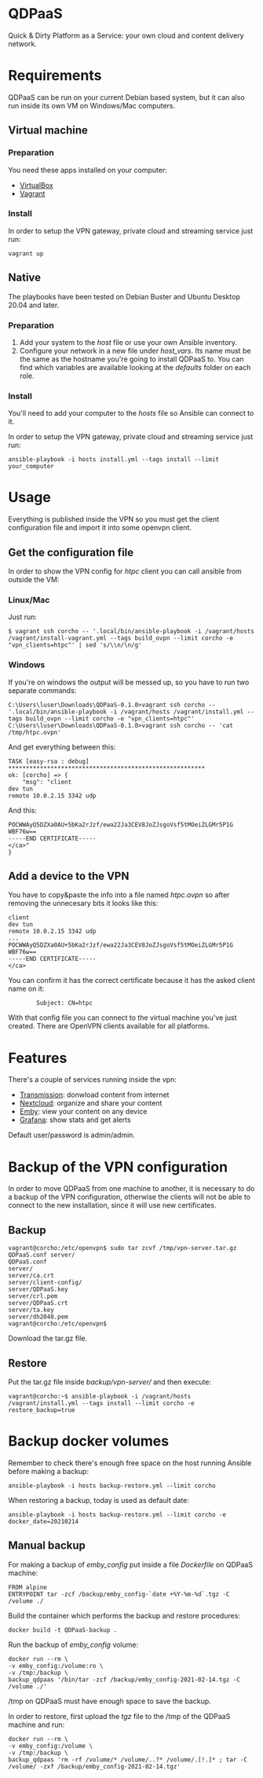 # QDPaaS

Quick & Dirty Platform as a Service: your own cloud and content delivery network.


# Requirements

QDPaaS can be run on your current Debian based system, but it can also run inside its own VM on Windows/Mac computers.

## Virtual machine

### Preparation

You need these apps installed on your computer:
- [VirtualBox](https://www.virtualbox.org/wiki/Downloads)
- [Vagrant](https://www.vagrantup.com/downloads.html)

### Install

In order to setup the VPN gateway, private cloud and streaming service just run:

```shell
vagrant up
```

## Native

The playbooks have been tested on Debian Buster and Ubuntu Desktop 20.04 and later.

### Preparation

1. Add your system to the _host_ file or use your own Ansible inventory.
2. Configure your network in a new file under *host_vars*. Its name must be the same as the hostname you're going to install QDPaaS to. You can find which variables are available looking at the _defaults_ folder on each role.

### Install

You'll need to add your computer to the _hosts_ file so Ansible can connect to it.

In order to setup the VPN gateway, private cloud and streaming service just run:

```shell
ansible-playbook -i hosts install.yml --tags install --limit your_computer
```


# Usage

Everything is published inside the VPN so you must get the client configuration file and import it into some openvpn client.

## Get the configuration file

In order to show the VPN config for _htpc_ client you can call ansible from outside the VM:

### Linux/Mac

Just run:

```shell
$ vagrant ssh corcho -- '.local/bin/ansible-playbook -i /vagrant/hosts /vagrant/install-vagrant.yml --tags build_ovpn --limit corcho -e "vpn_clients=htpc"' | sed 's/\\n/\n/g'
```

### Windows

If you're on windows the output will be messed up, so you have to run two separate commands:

```shell
C:\Users\luser\Downloads\QDPaaS-0.1.0>vagrant ssh corcho -- '.local/bin/ansible-playbook -i /vagrant/hosts /vagrant/install.yml --tags build_ovpn --limit corcho -e "vpn_clients=htpc"'
C:\Users\luser\Downloads\QDPaaS-0.1.0>vagrant ssh corcho -- 'cat /tmp/htpc.ovpn'
```

And get everything between this:

```shell
TASK [easy-rsa : debug] ********************************************************
ok: [corcho] => {
    "msg": "client
dev tun
remote 10.0.2.15 3342 udp
```

And this:

```shell
POCWWAyQ5DZXa0AU+5bKa2rJzf/ewa22Ja3CEV8JoZJsgoVsf5tMOeiZLGMr5P1G
WBF76w==
-----END CERTIFICATE-----
</ca>"
}
```

## Add a device to the VPN

You have to copy&paste the info into a file named _htpc.ovpn_ so after removing the unnecesary bits it looks like this:

```shell
client
dev tun
remote 10.0.2.15 3342 udp
...
POCWWAyQ5DZXa0AU+5bKa2rJzf/ewa22Ja3CEV8JoZJsgoVsf5tMOeiZLGMr5P1G
WBF76w==
-----END CERTIFICATE-----
</ca>
```

You can confirm it has the correct certificate because it has the asked client name on it:

```shell
        Subject: CN=htpc
```

With that config file you can connect to the virtual machine you've just created. There are OpenVPN clients available for all platforms.


# Features

There's a couple of services running inside the vpn:
- [Transmission](http://transmission.qdpaas.vpn): donwload content from internet
- [Nextcloud](http://nube.qdpaas.vpn): organize and share your content
- [Emby](http://emby.qdpaas.vpn): view your content on any device
- [Grafana](http://grafana.qdpaas.vpn): show stats and get alerts

Default user/password is admin/admin.


# Backup of the VPN configuration

In order to move QDPaaS from one machine to another, it is necessary to do a backup of the VPN configuration, otherwise the clients will not be able to connect to the new installation, since it will use new certificates.

## Backup

```shell
vagrant@corcho:/etc/openvpn$ sudo tar zcvf /tmp/vpn-server.tar.gz QDPaaS.conf server/
QDPaaS.conf
server/
server/ca.crt
server/client-config/
server/QDPaaS.key
server/crl.pem
server/QDPaaS.crt
server/ta.key
server/dh2048.pem
vagrant@corcho:/etc/openvpn$ 
```

Download the tar.gz file.

## Restore

Put the tar.gz file inside _backup/vpn-server/_ and then execute:

```shell
vagrant@corcho:~$ ansible-playbook -i /vagrant/hosts /vagrant/install.yml --tags install --limit corcho -e restore_backup=true
```


# Backup docker volumes

Remember to check there's enough free space on the host running Ansible before making a backup:

```shell
ansible-playbook -i hosts backup-restore.yml --limit corcho
```

When restoring a backup, today is used as default date:

```shell
ansible-playbook -i hosts backup-restore.yml --limit corcho -e docker_date=20210214
```

## Manual backup

For making a backup of *emby_config* put inside a file _Dockerfile_ on QDPaaS machine:

```shell
FROM alpine
ENTRYPOINT tar -zcf /backup/emby_config-`date +%Y-%m-%d`.tgz -C /volume ./
```

Build the container which performs the backup and restore procedures:

```shell
docker build -t QDPaaS-backup .
```

Run the backup of *emby_config* volume:

```shell
docker run --rm \
-v emby_config:/volume:ro \
-v /tmp:/backup \
backup_qdpaas '/bin/tar -zcf /backup/emby_config-2021-02-14.tgz -C /volume ./'
```

/tmp on QDPaaS must have enough space to save the backup. 

In order to restore, first upload the _tgz_ file to the /tmp of the QDPaaS machine and run:

```shell
docker run --rm \
-v emby_config:/volume \
-v /tmp:/backup \
backup_qdpaas 'rm -rf /volume/* /volume/..?* /volume/.[!.]* ; tar -C /volume/ -zxf /backup/emby_config-2021-02-14.tgz'
```
